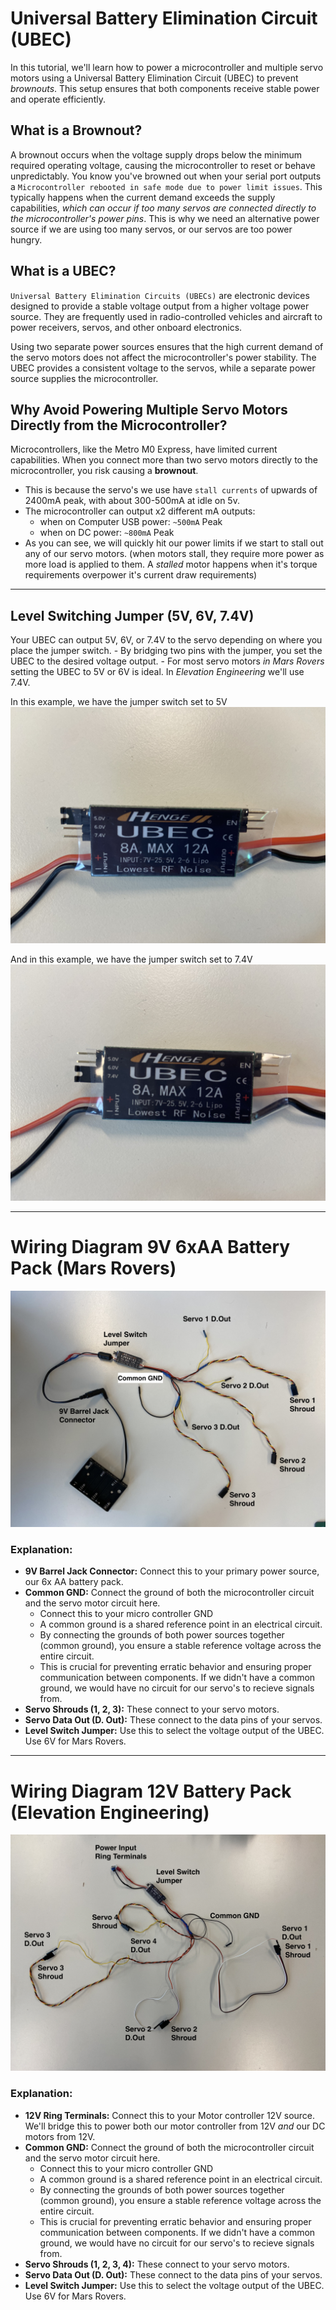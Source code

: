 # Universal Battery Elimination Circuit (UBEC)

In this tutorial, we'll learn how to power a microcontroller and multiple servo motors using a Universal Battery Elimination Circuit (UBEC) to prevent *brownouts*. This setup ensures that both components receive stable power and operate efficiently.

## What is a Brownout?

A brownout occurs when the voltage supply drops below the minimum required operating voltage, causing the microcontroller to reset or behave unpredictably. You know you've browned out when your serial port outputs a `Microcontroller rebooted in safe mode due to power limit issues`. This typically happens when the current demand exceeds the supply capabilities, *which can occur if too many servos are connected directly to the microcontroller's power pins*. This is why we need an alternative power source if we are using too many servos, or our servos are too power hungry. 

## What is a UBEC?

`Universal Battery Elimination Circuits (UBECs)` are electronic devices designed to provide a stable voltage output from a higher voltage power source. They are frequently used in radio-controlled vehicles and aircraft to power receivers, servos, and other onboard electronics.

Using two separate power sources ensures that the high current demand of the servo motors does not affect the microcontroller's power stability. The UBEC provides a consistent voltage to the servos, while a separate power source supplies the microcontroller.

## Why Avoid Powering Multiple Servo Motors Directly from the Microcontroller?

Microcontrollers, like the Metro M0 Express, have limited current capabilities. When you connect more than two servo motors directly to the microcontroller, you risk causing a **brownout**. 
* This is because the servo's we use have `stall currents` of upwards of 2400mA peak, with about 300-500mA at idle on 5v.
* The microcontroller can output x2 different mA outputs:
    * when on Computer USB power: `~500mA` Peak
    * when on DC power: `~800mA` Peak
* As you can see, we will quickly hit our power limits if we start to stall out any of our servo motors. (when motors stall, they require more power as more load is applied to them. A *stalled* motor happens when it's torque requirements overpower it's current draw requirements)

---

## Level Switching Jumper (5V, 6V, 7.4V)
Your UBEC can output 5V, 6V, or 7.4V to the servo depending on where you place the jumper switch. 
    - By bridging two pins with the jumper, you set the UBEC to the desired voltage output. 
    - For most servo motors *in Mars Rovers* setting the UBEC to 5V or 6V is ideal. In *Elevation Engineering* we'll use 7.4V. 

In this example, we have the jumper switch set to 5V
![5v](UBEC_5.jpeg)

And in this example, we have the jumper switch set to 7.4V
![74](UBEC_74.jpeg)

---

# Wiring Diagram 9V 6xAA Battery Pack (Mars Rovers)

![9v](9V_harness.jpeg)

### Explanation:

- **9V Barrel Jack Connector:** Connect this to your primary power source, our 6x AA battery pack. 
- **Common GND:** Connect the ground of both the microcontroller circuit and the servo motor circuit here.
    - Connect this to your micro controller GND
    - A common ground is a shared reference point in an electrical circuit. 
    - By connecting the grounds of both power sources together (common ground), you ensure a stable reference voltage across the entire circuit. 
    - This is crucial for preventing erratic behavior and ensuring proper communication between components. If we didn't have a common ground, we would have no circuit for our servo's to recieve signals from. 
- **Servo Shrouds (1, 2, 3):** These connect to your servo motors.
- **Servo Data Out (D. Out):** These connect to the data pins of your servos.
- **Level Switch Jumper:** Use this to select the voltage output of the UBEC. Use 6V for Mars Rovers. 

---

# Wiring Diagram 12V Battery Pack (Elevation Engineering)

![12v](12V_harness.jpeg)

### Explanation:

- **12V Ring Terminals:** Connect this to your Motor controller 12V source. We'll bridge this to power both our motor controller from 12V *and* our DC motors from 12V. 
- **Common GND:** Connect the ground of both the microcontroller circuit and the servo motor circuit here.
    - Connect this to your micro controller GND
    - A common ground is a shared reference point in an electrical circuit. 
    - By connecting the grounds of both power sources together (common ground), you ensure a stable reference voltage across the entire circuit. 
    - This is crucial for preventing erratic behavior and ensuring proper communication between components. If we didn't have a common ground, we would have no circuit for our servo's to recieve signals from. 
- **Servo Shrouds (1, 2, 3, 4):** These connect to your servo motors.
- **Servo Data Out (D. Out):** These connect to the data pins of your servos.
- **Level Switch Jumper:** Use this to select the voltage output of the UBEC. Use 6V for Mars Rovers. 

